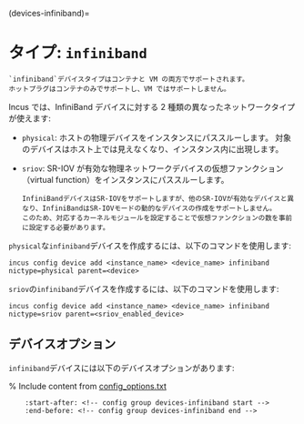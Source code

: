 (devices-infiniband)=
# タイプ: `infiniband`

```{note}
`infiniband`デバイスタイプはコンテナと VM の両方でサポートされます。
ホットプラグはコンテナのみでサポートし、VM ではサポートしません。
```

Incus では、InfiniBand デバイスに対する 2 種類の異なったネットワークタイプが使えます:

- `physical`: ホストの物理デバイスをインスタンスにパススルーします。
  対象のデバイスはホスト上では見えなくなり、インスタンス内に出現します。
- `sriov`: SR-IOV が有効な物理ネットワークデバイスの仮想ファンクション（virtual function）をインスタンスにパススルーします。

  ```{note}
  InfiniBandデバイスはSR-IOVをサポートしますが、他のSR-IOVが有効なデバイスと異なり、InfiniBandはSR-IOVモードの動的なデバイスの作成をサポートしません。
  このため、対応するカーネルモジュールを設定することで仮想ファンクションの数を事前に設定する必要があります。
  ```

`physical`な`infiniband`デバイスを作成するには、以下のコマンドを使用します:

    incus config device add <instance_name> <device_name> infiniband nictype=physical parent=<device>

`sriov`の`infiniband`デバイスを作成するには、以下のコマンドを使用します:

    incus config device add <instance_name> <device_name> infiniband nictype=sriov parent=<sriov_enabled_device>

## デバイスオプション

`infiniband`デバイスには以下のデバイスオプションがあります:

% Include content from [config_options.txt](../config_options.txt)
```{include} ../config_options.txt
    :start-after: <!-- config group devices-infiniband start -->
    :end-before: <!-- config group devices-infiniband end -->
```
